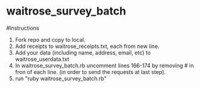 waitrose_survey_batch
=====================

#Instructions
1. Fork repo and copy to local.
2. Add receipts to waitrose_receipts.txt, each from new line.
3. Add your data (including name, address, email, etc) to waitrose_userdata.txt
4. In waitrose_survey_batch.rb uncomment lines 166-174 by removing # in fron of each line. (in order to send the requests at last step).
4. run "ruby waitrose_survey_batch.rb"
